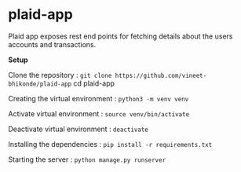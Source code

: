 # plaid-app

Plaid app exposes rest end points for fetching details about the users accounts and transactions.

**Setup** 

Clone the repository : `git clone https://github.com/vineet-bhikonde/plaid-app`
cd plaid-app

Creating the virtual environment : `python3 -m venv venv`

Activate virtual environment : `source venv/bin/activate`

Deactivate virtual environment : `deactivate`

Installing the dependencies : `pip install -r requirements.txt`

Starting the server : `python manage.py runserver`
